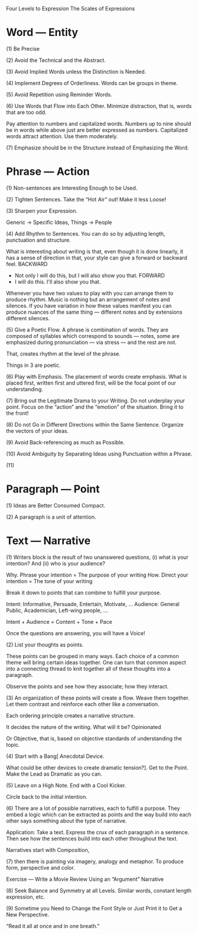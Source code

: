 Four Levels to Expression
The Scales of Expressions
# Word — Entity

(1) Be Precise

(2) Avoid the Technical and the Abstract.

(3) Avoid Implied Words unless the Distinction is Needed.

(4) Implement Degrees of Orderliness. Words can be groups in theme. 

(5) Avoid Repetition using Reminder Words.

(6) Use Words that Flow into Each Other. Minimize distraction, that is, words that are too odd. 

Pay attention to numbers and capitalized words. Numbers up to nine should be in words while above just are better expressed as numbers. Capitalized words attract attention. Use them moderately.

(7) Emphasize should be in the Structure instead of Emphasizing the Word.


# Phrase — Action

(1) Non-sentences are Interesting Enough to be Used. 

(2) Tighten Sentences. Take the “Hot Air” out! Make it less Loose! 

(3) Sharpen your Expression. 

Generic -> Specific
Ideas, Things -> People

(4) Add Rhythm to Sentences. You can do so by adjusting length, punctuation and structure.

What is interesting about writing is that, even though it is done linearly, it has a sense of direction in that, your style can give a forward or backward feel.
BACKWARD 
- Not only I will do this, but I will also show you that.
FORWARD
- I will do this. I'll also show you that.

Whenever you have two values to play with you can arrange them to produce rhythm. Music is nothing but an arrangement of notes and silences. If you have variation in how these values manifest you can produce nuances of the same thing — different notes and by extensions different silences.

(5) Give a Poetic Flow. A phrase is combination of words. They are composed of syllables which correspond to sounds — notes, some are emphasized during pronunciation — via stress — and the  rest are not.

 That, creates rhythm at the level of the phrase.

Things in 3 are poetic.

(6) Play with Emphasis. The placement of words create emphasis. What is placed first, written first and uttered first, will be the focal point of our understanding.

(7) Bring out the Legitimate Drama to your Writing. Do not underplay your point. Focus on the “action” and the “emotion” of the situation. Bring it to the front!

(8) Do not Go in Different Directions within the Same Sentence. Organize the vectors of your ideas. 

(9) Avoid Back-referencing as much as Possible.

(10) Avoid Ambiguity by Separating Ideas using Punctuation within a Phrase.

(11) 
# Paragraph — Point

(1) Ideas are Better Consumed Compact. 

(2) A paragraph is a unit of attention.

# Text — Narrative

(1) Writers block is the result of two unanswered questions, (i) what is your intention? And (ii) who is your audience?

Why. Phrase your intention = The purpose of your writing
How. Direct your intention = The tone of your writing

Break it down to points that can combine to fulfill your purpose.

Intent: Informative, Persuade, Entertain, Motivate, … 
Audience: General Public, Academician, Left-wing people, …

Intent + Audience = Content + Tone + Pace

Once the questions are answering, you will have a Voice!

(2) List your thoughts as points.

These points can be grouped in many ways. Each choice of a common theme will bring certain ideas together. One can turn that common aspect into a connecting thread to knit together all of these thoughts into a paragraph.

Observe the points and see how they associate; how they interact.

(3) An organization of these points will create a flow. Weave them together. Let them contrast and reinforce each other like a conversation. 

Each ordering principle creates a narrative structure. 

It decides the nature of the writing. What will it be? Opinionated

Or Objective, that is, based on objective standards of understanding the topic.

(4) Start with a Bang[ Anecdotal Device.

What could be other devices to create dramatic tension?]. Get to the Point. Make the Lead as Dramatic as you can.


(5) Leave on a High Note. End with a Cool Kicker.

Circle back to the initial intention.

(6) There are a lot of possible narratives, each to fulfill a purpose. They embed a logic which can be extracted as points and the way build into each other says something about the type of narrative.

Application: Take a text. Express the crux of each paragraph in a sentence. Then see how the sentences build into each other throughout the text. 

Narratives start with Composition,

(7) then there is painting via imagery, analogy and metaphor. To produce form, perspective and color. 

Exercise — Write a Movie Review Using an “Argument” Narrative

(8) Seek Balance and Symmetry at all Levels. Similar words, constant length expression, etc. 

(9)  Sometime you Need to Change the Font Style or Just Print it to Get a New Perspective.

                                                                                                    

“Read it all at once and in one breath.”